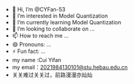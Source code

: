 - 👋 Hi, I’m @CYFan-53
- 👀 I’m interested in Model Quantization
- 🌱 I’m currently learning Model Quantization
- 💞️ I’m looking to collaborate on ...
- 📫 How to reach me ...
- 😄 Pronouns: ...
- ⚡ Fun fact: ...
- my name :Cui Yifan
- my email：2021984130101@stu.hebau.edu.cn
- 关关难过关关过，前路漫漫亦灿灿

<!---
CYFan-53/CYFan-53 is a ✨ special ✨ repository because its `README.md` (this file) appears on your GitHub profile.
You can click the Preview link to take a look at your changes.
--->
